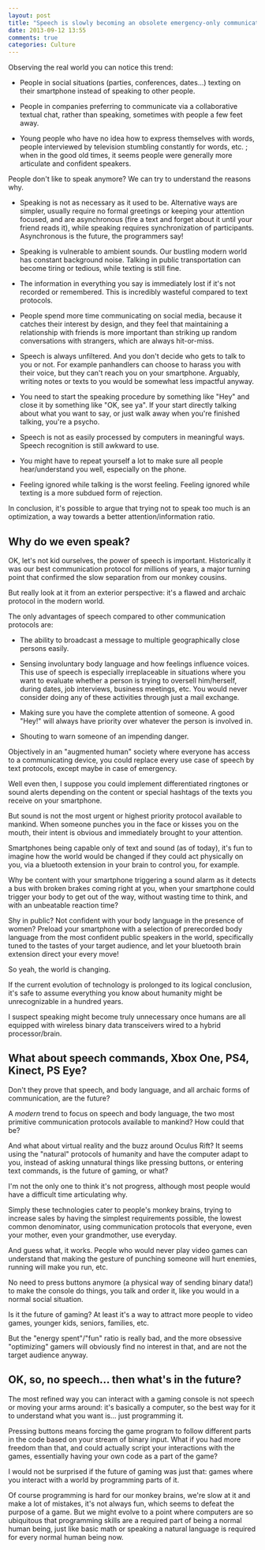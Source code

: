```yaml
---
layout: post
title: "Speech is slowly becoming an obsolete emergency-only communication protocol"
date: 2013-09-12 13:55
comments: true
categories: Culture 
---
```


Observing the real world you can notice this trend:

- People in social situations (parties, conferences, dates...) texting on their smartphone instead of speaking to other people.

- People in companies preferring to communicate via a collaborative textual chat, rather than speaking, sometimes with people a few feet away.

- Young people who have no idea how to express themselves with words, people interviewed by television stumbling constantly for words, etc. ; when in the good old times, it seems people were generally more articulate and confident speakers. 

People don't like to speak anymore? We can try to understand the reasons why.

- Speaking is not as necessary as it used to be. Alternative ways are simpler, usually require no formal greetings or keeping your attention focused, and are asynchronous (fire a text and forget about it until your friend reads it), while speaking requires synchronization of participants. Asynchronous is the future, the programmers say!

- Speaking is vulnerable to ambient sounds. Our bustling modern world has constant background noise. Talking in public transportation can become tiring or tedious, while texting is still fine. 

- The information in everything you say is immediately lost if it's not recorded or remembered. This is incredibly wasteful compared to text protocols.

- People spend more time communicating on social media, because it catches their interest by design, and they feel that maintaining a relationship with friends is more important than striking up random conversations with strangers, which are always hit-or-miss.

- Speech is always unfiltered. And you don't decide who gets to talk to you or not. For example panhandlers can choose to harass you with their voice, but they can't reach you on your smartphone. Arguably, writing notes or texts to you would be somewhat less impactful anyway.

- You need to start the speaking procedure by something like "Hey" and close it by something like "OK, see ya". If your start directly talking about what you want to say, or just walk away when you're finished talking, you're a psycho.

- Speech is not as easily processed by computers in meaningful ways. Speech recognition is still awkward to use.

- You might have to repeat yourself a lot to make sure all people hear/understand you well, especially on the phone.

- Feeling ignored while talking is the worst feeling. Feeling ignored while texting is a more subdued form of rejection.

In conclusion, it's possible to argue that trying not to speak too much is an optimization, a way towards a better attention/information ratio.

## Why do we even speak?

OK, let's not kid ourselves, the power of speech is important. Historically it was our best communication protocol for millions of years, a major turning point that confirmed the slow separation from our monkey cousins.

But really look at it from an exterior perspective: it's a flawed and archaic protocol in the modern world.

The only advantages of speech compared to other communication protocols are:

- The ability to broadcast a message to multiple geographically close persons easily.

- Sensing involuntary body language and how feelings influence voices. This use of speech is especially irreplaceable in situations where you want to evaluate whether a person is trying to oversell him/herself, during dates, job interviews, business meetings, etc. You would never consider doing any of these activities through just a mail exchange.

- Making sure you have the complete attention of someone. A good "Hey!" will always have priority over whatever the person is involved in.

- Shouting to warn someone of an impending danger.

Objectively in an "augmented human" society where everyone has access to a communicating device, you could replace every use case of speech by text protocols, except maybe in case of emergency.

Well even then, I suppose you could implement differentiated ringtones or sound alerts depending on the content or special hashtags of the texts you receive on your smartphone.

But sound is not the most urgent or highest priority protocol available to mankind. When someone punches you in the face or kisses you on the mouth, their intent is obvious and immediately brought to your attention.

Smartphones being capable only of text and sound (as of today), it's fun to imagine how the world would be changed if they could act physically on you, via a bluetooth extension in your brain to control you, for example.

Why be content with your smartphone triggering a sound alarm as it detects a bus with broken brakes coming right at you, when your smartphone could trigger your body to get out of the way, without wasting time to think, and with an unbeatable reaction time?

Shy in public? Not confident with your body language in the presence of women? Preload your smartphone with a selection of prerecorded body language from the most confident public speakers in the world, specifically tuned to the tastes of your target audience, and let your bluetooth brain extension direct your every move!

So yeah, the world is changing.

If the current evolution of technology is prolonged to its logical conclusion, it's safe to assume everything you know about humanity might be unrecognizable in a hundred years.

I suspect speaking might become truly unnecessary once humans are all equipped with wireless binary data transceivers wired to a hybrid processor/brain.

## What about speech commands, Xbox One, PS4, Kinect, PS Eye?

Don't they prove that speech, and body language, and all archaic forms of communication, are the future?

A *modern* trend to focus on speech and body language, the two most primitive communication protocols available to mankind? How could that be?

And what about virtual reality and the buzz around Oculus Rift? It seems using the "natural" protocols of humanity and have the computer adapt to you, instead of asking unnatural things like pressing buttons, or entering text commands, is the future of gaming, or what?

I'm not the only one to think it's not progress, although most people would have a difficult time articulating why.

Simply these technologies cater to people's monkey brains, trying to increase sales by having the simplest requirements possible, the lowest common denominator, using communication protocols that everyone, even your mother, even your grandmother, use everyday.

And guess what, it works. People who would never play video games can understand that making the gesture of punching someone will hurt enemies, running will make you run, etc.

No need to press buttons anymore (a physical way of sending binary data!) to make the console do things, you talk and order it, like you would in a normal social situation.

Is it the future of gaming? At least it's a way to attract more people to video games, younger kids, seniors, families, etc.

But the "energy spent"/"fun" ratio is really bad, and the more obsessive "optimizing" gamers will obviously find no interest in that, and are not the target audience anyway.

## OK, so, no speech... then what's in the future?

The most refined way you can interact with a gaming console is not speech or moving your arms around: it's basically a computer, so the best way for it to understand what you want is... just programming it.

Pressing buttons means forcing the game program to follow different parts in the code based on your stream of binary input. What if you had more freedom than that, and could actually script your interactions with the games, essentially having your own code as a part of the game?

I would not be surprised if the future of gaming was just that: games where you interact with a world by programming parts of it.

Of course programming is hard for our monkey brains, we're slow at it and make a lot of mistakes, it's not always fun, which seems to defeat the purpose of a game. But we might evolve to a point where computers are so ubiquitous that programming skills are a required part of being a normal human being, just like basic math or speaking a natural language is required for every normal human being now.


